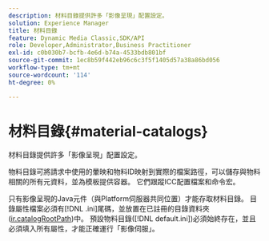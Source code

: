 ```yaml
---
description: 材料目錄提供許多「影像呈現」配置設定。
solution: Experience Manager
title: 材料目錄
feature: Dynamic Media Classic,SDK/API
role: Developer,Administrator,Business Practitioner
exl-id: c0b030b7-bcfb-4e6d-b74a-4533bdb801bf
source-git-commit: 1ec8b59f442eb96c6c3f5f1405d57a38a86bd056
workflow-type: tm+mt
source-wordcount: '114'
ht-degree: 0%

---
```


# 材料目錄{#material-catalogs}

材料目錄提供許多「影像呈現」配置設定。

物料目錄可將請求中使用的暈映和物料ID映射到實際的檔案路徑，可以儲存與物料相關的所有元資料，並為模板提供容器。 它們跟蹤ICC配置檔案和命令宏。

只有影像呈現的Java元件（與Platform伺服器共同位置）才能存取材料目錄。 目錄屬性檔案必須有[!DNL .ini]尾碼，並放置在已註冊的目錄資料夾([ir.catalogRootPath](../../../../../../ir-api/server-admin/image-rendering-api-ref/c-ir-server-administration/c-ir-configuration-settings-reference/c-ir-catalog-folder.md#concept-1c1d308112054bb99e3895c3fb8ca5f7))中。 預設物料目錄([!DNL default.ini])必須始終存在，並且必須填入所有屬性，才能正確運行「影像伺服」。
